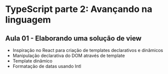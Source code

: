 # TypeScript parte 2: Avançando na linguagem

## Aula 01 - Elaborando uma solução de view
<ul>
  <li>Inspiração no React para criação de templates declarativos e dinâmicos</li>
  <li>Manipulação declarativa do DOM através de template</li>
  <li>Template dinâmico</li>
  <li>Formatação de datas usando Intl</li>
</ul>